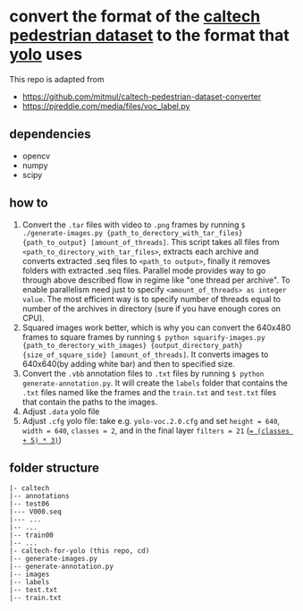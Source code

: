 # convert the format of the [caltech pedestrian dataset](http://www.vision.caltech.edu/Image_Datasets/CaltechPedestrians) to the format that [yolo](https://pjreddie.com/darknet/yolo) uses

This repo is adapted from
- https://github.com/mitmul/caltech-pedestrian-dataset-converter
- https://pjreddie.com/media/files/voc_label.py

## dependencies

- opencv
- numpy
- scipy

## how to

1. Convert the `.tar` files with video to `.png` frames by running `$ ./generate-images.py {path_to_derectory_with_tar_files} {path_to_output} [amount_of_threads]`. This script takes all files from `<path_to_directory_with_tar_files>`, extracts each archive and converts extracted .seq files to `<path_to output>`, finally it removes folders with extracted .seq files. Parallel mode provides way to go through above described flow in regime like "one thread per archive". To enable parallelism need just to specify `<amount_of_threads> as integer value`. The most efficient way is to specify number of threads equal to number of the archives in directory (sure if you have enough cores on CPU).
2. Squared images work better, which is why you can convert the 640x480 frames to square frames by running `$ python squarify-images.py {path_to_derectory_with_images} {output_directory_path} {size_of_square_side} [amount_of_threads]`. It converts images to 640x640(by adding white bar) and then to specified size. 
3. Convert the `.vbb` annotation files to `.txt` files by running `$ python generate-annotation.py`. It will create the `labels` folder that contains the `.txt` files named like the frames and the `train.txt` and `test.txt` files that contain the paths to the images.
4. Adjust `.data` yolo file
5. Adjust `.cfg` yolo file: take e.g. `yolo-voc.2.0.cfg` and set `height = 640`, `width = 640`, `classes = 2`, and in the final layer `filters = 21` ([`= (classes + 5) * 3)`](https://github.com/AlexeyAB/darknet))

## folder structure
```
|- caltech
|-- annotations
|-- test06
|--- V000.seq
|--- ...
|-- ...
|-- train00
|-- ...
|- caltech-for-yolo (this repo, cd)
|-- generate-images.py
|-- generate-annotation.py
|-- images
|-- labels
|-- test.txt
|-- train.txt
```
